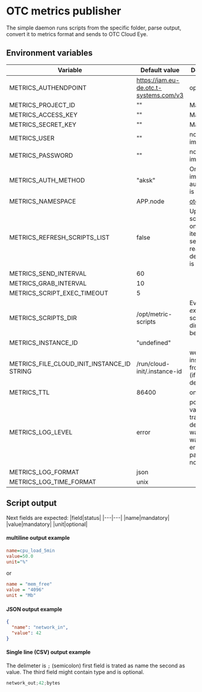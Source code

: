 # OTC metrics publisher

The simple daemon runs scripts from the specific folder, parse output, convert it to metrics format and sends to OTC Cloud Eye.

## Environment variables

|Variable|Default value|Description|
|---|---|---|
|METRICS_AUTHENDPOINT|https://iam.eu-de.otc.t-systems.com/v3|optional|
|METRICS_PROJECT_ID|""|Mandatory|
|METRICS_ACCESS_KEY|""|Mandatory|
|METRICS_SECRET_KEY|""|Mandatory|
|METRICS_USER|""|not implemented|
|METRICS_PASSWORD|""|not implemented|
|METRICS_AUTH_METHOD|"aksk"|Only implemented auth method is AK/SK|
|METRICS_NAMESPACE|APP.node|[otc docs](https://docs.otc.t-systems.com/api/ces/en-us_topic_0171212508.html#EN-US_TOPIC_0171212508__en-us_topic_0022067719_section24282572112133)|
|METRICS_REFRESH_SCRIPTS_LIST|false|Update scripts list on each iteration. For security reasons default value is FALSE|
|METRICS_SEND_INTERVAL|60||
|METRICS_GRAB_INTERVAL|10||
|METRICS_SCRIPT_EXEC_TIMEOUT|5||
|METRICS_SCRIPTS_DIR|/opt/metric-scripts|Every *executable* script in diretory will be launched|
|METRICS_INSTANCE_ID|"undefined"||
|METRICS_FILE_CLOUD_INIT_INSTANCE_ID STRING |/run/cloud-init/.instance-id|we can read instance id from that file (if not defined)|
|METRICS_TTL|86400|one day|
|METRICS_LOG_LEVEL|error|possible values are: trace, debug, info, warn, warning, error, fatal, panic, quite, nolog|
|METRICS_LOG_FORMAT|json||
|METRICS_LOG_TIME_FORMAT|unix||

## Script output
Next fields are expected:
|field|status|
|---|---|
|name|mandatory|
|value|mandatory|
|unit|optional|


#### multiline output example
```ini
name=cpu_load_5min
value=50.0
unit="%"
```
or
```ini
name = "mem_free"
value = "4096"
unit = "Mb"
```


#### JSON output example
```json
{
  "name": "network_in",
  "value": 42
}
```

#### Single line (CSV) output example
The delimeter is `;` (semicolon) first field is trated as name the second as value.
The third field might contain type and is optional.
```cs
network_out;42;bytes
```

